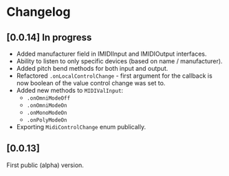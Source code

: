 # Changelog

## [0.0.14] In progress
- Added manufacturer field in IMIDIInput and IMIDIOutput interfaces.
- Ability to listen to only specific devices (based on name / manufacturer).
- Added pitch bend methods for both input and output.
- Refactored `.onLocalControlChange` - first argument for the callback is now boolean of the value control change was set to.
- Added new methods to `MIDIValInput`:
    - `.onOmniModeOff`
    - `.onOmniModeOn`
    - `.onMonoModeOn`
    - `.onPolyModeOn`
- Exporting `MidiControlChange` enum publically.

## [0.0.13]
First public (alpha) version.
